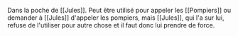 Dans la poche de [[Jules]].
Peut être utilisé pour appeler les [[Pompiers]] ou demander à [[Jules]] d'appeler les pompiers, mais [[Jules]], qui l'a sur lui, refuse de l'utiliser pour autre chose et il faut donc lui prendre de force.